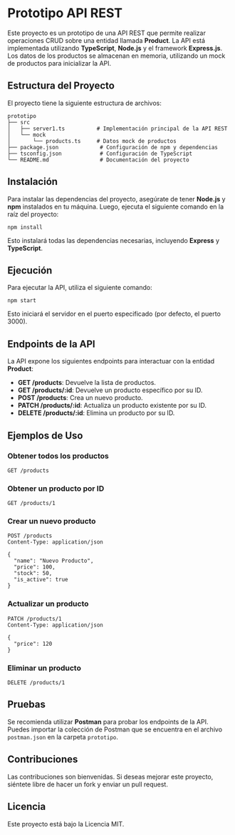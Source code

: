 # Prototipo API REST

Este proyecto es un prototipo de una API REST que permite realizar operaciones CRUD sobre una entidad llamada **Product**. La API está implementada utilizando **TypeScript**, **Node.js** y el framework **Express.js**. Los datos de los productos se almacenan en memoria, utilizando un mock de productos para inicializar la API.

## Estructura del Proyecto

El proyecto tiene la siguiente estructura de archivos:

```
prototipo
├── src
│   ├── server1.ts          # Implementación principal de la API REST
│   └── mock
│       └── products.ts     # Datos mock de productos
├── package.json             # Configuración de npm y dependencias
├── tsconfig.json            # Configuración de TypeScript
└── README.md                # Documentación del proyecto
```

## Instalación

Para instalar las dependencias del proyecto, asegúrate de tener **Node.js** y **npm** instalados en tu máquina. Luego, ejecuta el siguiente comando en la raíz del proyecto:

```
npm install
```

Esto instalará todas las dependencias necesarias, incluyendo **Express** y **TypeScript**.

## Ejecución

Para ejecutar la API, utiliza el siguiente comando:

```
npm start
```

Esto iniciará el servidor en el puerto especificado (por defecto, el puerto 3000).

## Endpoints de la API

La API expone los siguientes endpoints para interactuar con la entidad **Product**:

- **GET /products**: Devuelve la lista de productos.
- **GET /products/:id**: Devuelve un producto específico por su ID.
- **POST /products**: Crea un nuevo producto.
- **PATCH /products/:id**: Actualiza un producto existente por su ID.
- **DELETE /products/:id**: Elimina un producto por su ID.

## Ejemplos de Uso

### Obtener todos los productos

```http
GET /products
```

### Obtener un producto por ID

```http
GET /products/1
```

### Crear un nuevo producto

```http
POST /products
Content-Type: application/json

{
  "name": "Nuevo Producto",
  "price": 100,
  "stock": 50,
  "is_active": true
}
```

### Actualizar un producto

```http
PATCH /products/1
Content-Type: application/json

{
  "price": 120
}
```

### Eliminar un producto

```http
DELETE /products/1
```

## Pruebas

Se recomienda utilizar **Postman** para probar los endpoints de la API. Puedes importar la colección de Postman que se encuentra en el archivo `postman.json` en la carpeta `prototipo`.

## Contribuciones

Las contribuciones son bienvenidas. Si deseas mejorar este proyecto, siéntete libre de hacer un fork y enviar un pull request.

## Licencia

Este proyecto está bajo la Licencia MIT.